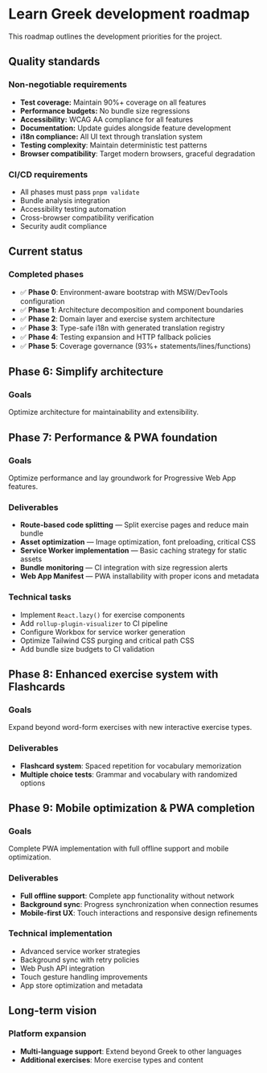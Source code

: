 # Learn Greek development roadmap

This roadmap outlines the development priorities for the project.

## Quality standards

### Non-negotiable requirements

- **Test coverage:** Maintain 90%+ coverage on all features
- **Performance budgets:** No bundle size regressions
- **Accessibility:** WCAG AA compliance for all features
- **Documentation:** Update guides alongside feature development
- **i18n compliance:** All UI text through translation system
- **Testing complexity**: Maintain deterministic test patterns
- **Browser compatibility**: Target modern browsers, graceful degradation

### CI/CD requirements

- All phases must pass `pnpm validate`
- Bundle analysis integration
- Accessibility testing automation
- Cross-browser compatibility verification
- Security audit compliance

## Current status

### Completed phases

- ✅ **Phase 0**: Environment-aware bootstrap with MSW/DevTools configuration
- ✅ **Phase 1**: Architecture decomposition and component boundaries
- ✅ **Phase 2**: Domain layer and exercise system architecture
- ✅ **Phase 3**: Type-safe i18n with generated translation registry
- ✅ **Phase 4**: Testing expansion and HTTP fallback policies
- ✅ **Phase 5**: Coverage governance (93%+ statements/lines/functions)

## Phase 6: Simplify architecture

### Goals

Optimize architecture for maintainability and extensibility.

## Phase 7: Performance & PWA foundation

### Goals

Optimize performance and lay groundwork for Progressive Web App features.

### Deliverables

- **Route-based code splitting** — Split exercise pages and reduce main bundle
- **Asset optimization** — Image optimization, font preloading, critical CSS
- **Service Worker implementation** — Basic caching strategy for static assets
- **Bundle monitoring** — CI integration with size regression alerts
- **Web App Manifest** — PWA installability with proper icons and metadata

### Technical tasks

- Implement `React.lazy()` for exercise components
- Add `rollup-plugin-visualizer` to CI pipeline
- Configure Workbox for service worker generation
- Optimize Tailwind CSS purging and critical path CSS
- Add bundle size budgets to CI validation

## Phase 8: Enhanced exercise system with Flashcards

### Goals

Expand beyond word-form exercises with new interactive exercise types.

### Deliverables

- **Flashcard system**: Spaced repetition for vocabulary memorization
- **Multiple choice tests**: Grammar and vocabulary with randomized options

## Phase 9: Mobile optimization & PWA completion

### Goals

Complete PWA implementation with full offline support and mobile optimization.

### Deliverables

- **Full offline support**: Complete app functionality without network
- **Background sync**: Progress synchronization when connection resumes
- **Mobile-first UX**: Touch interactions and responsive design refinements

### Technical implementation

- Advanced service worker strategies
- Background sync with retry policies
- Web Push API integration
- Touch gesture handling improvements
- App store optimization and metadata

## Long-term vision

### Platform expansion

- **Multi-language support**: Extend beyond Greek to other languages
- **Additional exercises**: More exercise types and content
